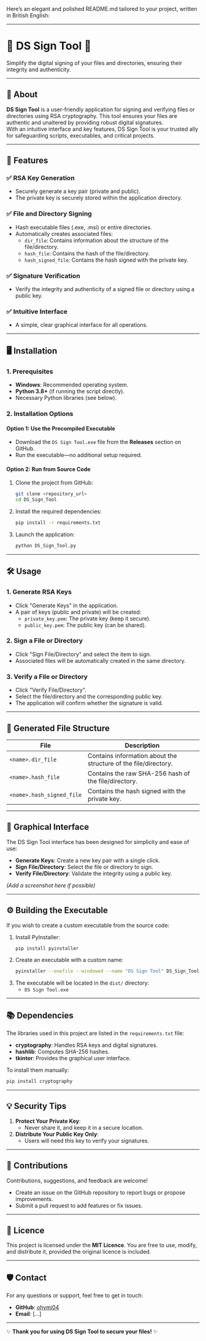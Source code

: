 Here’s an elegant and polished README.md tailored to your project, written in British English:

---

# 🌟 DS Sign Tool 🌟  
Simplify the digital signing of your files and directories, ensuring their integrity and authenticity.

---

## 🎯 About  
**DS Sign Tool** is a user-friendly application for signing and verifying files or directories using RSA cryptography. This tool ensures your files are authentic and unaltered by providing robust digital signatures.  
With an intuitive interface and key features, DS Sign Tool is your trusted ally for safeguarding scripts, executables, and critical projects.

---

## 🚀 Features  
### ✅ **RSA Key Generation**  
- Securely generate a key pair (private and public).  
- The private key is securely stored within the application directory.  

### ✅ **File and Directory Signing**  
- Hash executable files (.exe, .msi) or entire directories.  
- Automatically creates associated files:  
  - `dir_file`: Contains information about the structure of the file/directory.  
  - `hash_file`: Contains the hash of the file/directory.  
  - `hash_signed_file`: Contains the hash signed with the private key.  

### ✅ **Signature Verification**  
- Verify the integrity and authenticity of a signed file or directory using a public key.  

### ✅ **Intuitive Interface**  
- A simple, clear graphical interface for all operations.  

---

## 🖥️ Installation  

### 1. Prerequisites  
- **Windows**: Recommended operating system.  
- **Python 3.8+** (if running the script directly).  
- Necessary Python libraries (see below).  

### 2. Installation Options  
#### **Option 1**: Use the Precompiled Executable  
- Download the `DS Sign Tool.exe` file from the **Releases** section on GitHub.  
- Run the executable—no additional setup required.  

#### **Option 2**: Run from Source Code  
1. Clone the project from GitHub:  
   ```bash
   git clone <repository_url>
   cd DS_Sign_Tool
   ```  
2. Install the required dependencies:  
   ```bash
   pip install -r requirements.txt
   ```  
3. Launch the application:  
   ```bash
   python DS_Sign_Tool.py
   ```  

---

## 🛠️ Usage  

### 1. Generate RSA Keys  
- Click "Generate Keys" in the application.  
- A pair of keys (public and private) will be created:  
  - `private_key.pem`: The private key (keep it secure).  
  - `public_key.pem`: The public key (can be shared).  

### 2. Sign a File or Directory  
- Click "Sign File/Directory" and select the item to sign.  
- Associated files will be automatically created in the same directory.  

### 3. Verify a File or Directory  
- Click "Verify File/Directory".  
- Select the file/directory and the corresponding public key.  
- The application will confirm whether the signature is valid.  

---

## 📁 Generated File Structure  

| File                  | Description                                             |  
|-----------------------|---------------------------------------------------------|  
| `<name>.dir_file`     | Contains information about the structure of the file/directory. |  
| `<name>.hash_file`    | Contains the raw SHA-256 hash of the file/directory.    |  
| `<name>.hash_signed_file` | Contains the hash signed with the private key.           |  

---

## 🎨 Graphical Interface  

The DS Sign Tool interface has been designed for simplicity and ease of use:  
- **Generate Keys**: Create a new key pair with a single click.  
- **Sign File/Directory**: Select the file or directory to sign.  
- **Verify File/Directory**: Validate the integrity using a public key.  

*(Add a screenshot here if possible)*  

---

## ⚙️ Building the Executable  

If you wish to create a custom executable from the source code:  

1. Install PyInstaller:  
   ```bash
   pip install pyinstaller
   ```  
2. Create an executable with a custom name:  
   ```bash
   pyinstaller --onefile --windowed --name "DS Sign Tool" DS_Sign_Tool.py
   ```  
3. The executable will be located in the `dist/` directory:  
   - `DS Sign Tool.exe`  

---

## 📚 Dependencies  

The libraries used in this project are listed in the `requirements.txt` file:  
- **cryptography**: Handles RSA keys and digital signatures.  
- **hashlib**: Computes SHA-256 hashes.  
- **tkinter**: Provides the graphical user interface.  

To install them manually:  
```bash
pip install cryptography
```  

---

## 💡 Security Tips  

1. **Protect Your Private Key**:  
   - Never share it, and keep it in a secure location.  
2. **Distribute Your Public Key Only**:  
   - Users will need this key to verify your signatures.  

---

## 🤝 Contributions  

Contributions, suggestions, and feedback are welcome!  
- Create an issue on the GitHub repository to report bugs or propose improvements.  
- Submit a pull request to add features or fix issues.  

---

## 📝 Licence  

This project is licensed under the **MIT Licence**. You are free to use, modify, and distribute it, provided the original licence is included.  

---

## 🛡️ Contact  

For any questions or support, feel free to get in touch:  
- **GitHub**: [ohymi04](https://github.com/ohymi04)  
- **Email**: [...]  

---

✨ **Thank you for using DS Sign Tool to secure your files!** ✨  
